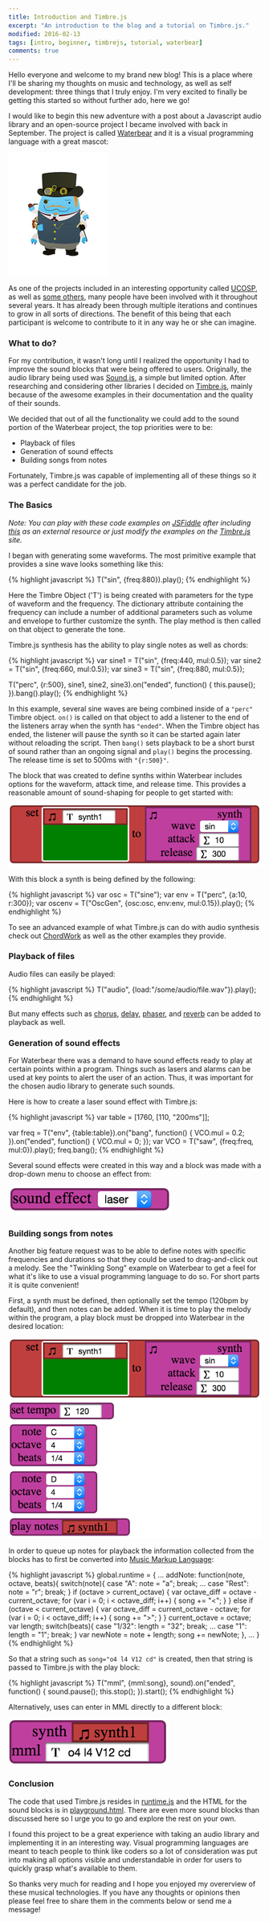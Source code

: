 ```yaml
---
title: Introduction and Timbre.js
excerpt: "An introduction to the blog and a tutorial on Timbre.js."
modified: 2016-02-13
tags: [intro, beginner, timbrejs, tutorial, waterbear]
comments: true
---
```

Hello everyone and welcome to my brand new blog! This is a place where I'll be sharing my thoughts on music and technology, as well as self development: three things that I truly enjoy. I'm very excited to finally be getting this started so without further ado, here we go!

I would like to begin this new adventure with a post about a Javascript audio library and an open-source project I became involved with back in September. The project is called [Waterbear](http://waterbearlang.com/) and it is a visual programming language with a great mascot:

![Waterbear Mascot](/images/mascot-steampunk.jpg)

As one of the projects included in an interesting opportunity called [UCOSP](http://ucosp.ca/), as well as [some others](https://github.com/waterbearlang/waterbear/wiki/Contributors-and-Acknowledgements), many people have been involved with it throughout several years. It has already been through multiple iterations and continues to grow in all sorts of directions. The benefit of this being that each participant is welcome to contribute to it in any way he or she can imagine.

### What to do?

For my contribution, it wasn't long until I realized the opportunity I had to improve the sound blocks that were being offered to users. Originally, the audio library being used was [Sound.js](http://createjs.com/soundjs), a simple but limited option. After researching and considering other libraries I decided on [Timbre.js](https://mohayonao.github.io/timbre.js/), mainly because of the awesome examples in their documentation and the quality of their sounds.

We decided that out of all the functionality we could add to the sound portion of the Waterbear project, the top priorities were to be:

- Playback of files
- Generation of sound effects
- Building songs from notes

Fortunately, Timbre.js was capable of implementing all of these things so it was a perfect candidate for the job.

### The Basics

*Note: You can play with these code examples on [JSFiddle](https://jsfiddle.net/) after including [this](https://mohayonao.github.io/timbre.js/timbre.js) as an external resource or just modify the examples on the [Timbre.js](https://mohayonao.github.io/timbre.js/) site.*

I began with generating some waveforms. The most primitive example that provides a sine wave looks something like this:

{% highlight javascript %}
T("sin", {freq:880}).play();
{% endhighlight %}

Here the Timbre Object ('T') is being created with parameters for the type of waveform and the frequency. The dictionary attribute containing the frequency can include a number of additional parameters such as volume and envelope to further customize the synth. The play method is then called on that object to generate the tone.

Timbre.js synthesis has the ability to play single notes as well as chords:

{% highlight javascript %}
var sine1 = T("sin", {freq:440, mul:0.5});
var sine2 = T("sin", {freq:660, mul:0.5});
var sine3 = T("sin", {freq:880, mul:0.5});

T("perc", {r:500}, sine1, sine2, sine3).on("ended", function() {
  this.pause();
}).bang().play();
{% endhighlight %}

In this example, several sine waves are being combined inside of a `"perc"` Timbre object. `on()` is called on that object to add a listener to the end of the listeners array when the synth has `"ended"`. When the Timbre object has ended, the listener will pause the synth so it can be started again later without reloading the script. Then `bang()` sets playback to be a short burst of sound rather than an ongoing signal and `play()` begins the processing. The release time is set to 500ms with `"{r:500}"`.

The block that was created to define synths within Waterbear includes options for the waveform, attack time, and release time. This provides a reasonable amount of sound-shaping for people to get started with:

![Synth block](/images/synth_def.png)

With this block a synth is being defined by the following:

{% highlight javascript %}
var osc = T("sine");
var env = T("perc", {a:10, r:300});
var oscenv = T("OscGen", {osc:osc, env:env, mul:0.15}).play();
{% endhighlight %}

To see an advanced example of what Timbre.js can do with audio synthesis check out [ChordWork](https://mohayonao.github.io/timbre.js/chord.html) as well as the other examples they provide.

### Playback of files

Audio files can easily be played:

{% highlight javascript %}
T("audio", {load:"/some/audio/file.wav"}).play();
{% endhighlight %}

But many effects such as [chorus](https://mohayonao.github.io/timbre.js/chorus.html), [delay](https://mohayonao.github.io/timbre.js/delay.html), [phaser](https://mohayonao.github.io/timbre.js/phaser.html), and [reverb](https://mohayonao.github.io/timbre.js/reverb.html) can be added to playback as well.

### Generation of sound effects

For Waterbear there was a demand to have sound effects ready to play at certain points within a program. Things such as lasers and alarms can be used at key points to alert the user of an action. Thus, it was important for the chosen audio library to generate such sounds.

Here is how to create a laser sound effect with Timbre.js:

{% highlight javascript %}
var table = [1760, [110, "200ms"]];

var freq = T("env", {table:table}).on("bang", function() {
    VCO.mul = 0.2;
}).on("ended", function() {
    VCO.mul = 0;
});
var VCO = T("saw", {freq:freq, mul:0}).play();
freq.bang();
{% endhighlight %}

Several sound effects were created in this way and a block was made with a drop-down menu to choose an effect from:

![Sound effect block](/images/sound_effect_block.png)

### Building songs from notes

Another big feature request was to be able to define notes with specific frequencies and durations so that they could be used to drag-and-click out a melody. See the "Twinkling Song" example on Waterbear to get a feel for what it's like to use a visual programming language to do so. For short parts it is quite convenient!

First, a synth must be defined, then optionally set the tempo (120bpm by default), and then notes can be added. When it is time to play the melody within the program, a play block must be dropped into Waterbear in the desired location:

![Sound notes example](/images/sound_notes.png)

In order to queue up notes for playback the information collected from the blocks has to first be converted into [Music Markup Language](http://www.musicmarkup.info/):

{% highlight javascript %}
global.runtime = {
	...
	addNote: function(note, octave, beats){
	    switch(note){
	        case "A":
	            note = "a";
	            break;
	        ...
	        case "Rest":
	            note = "r";
	            break;
	    }
	    if (octave > current_octave) {
	        var octave_diff = octave - current_octave;
	        for (var i = 0; i < octave_diff; i++) {
	            song += "<";
	        }
	    }
	    else if (octave < current_octave) {
	        var octave_diff = current_octave - octave;
	        for (var i = 0; i < octave_diff; i++) {
	            song += ">";
	        }
	    }
	    current_octave = octave;
	    var length;
	    switch(beats){
	        case "1/32":
	            length = "32";
	            break;
	        ...
	        case "1":
	            length = "1";
	            break;
	    }
	    var newNote = note + length;
	    song += newNote;
	},
	...
}
{% endhighlight %}

So that a string such as `song="o4 l4 V12 cd"` is created, then that string is passed to Timbre.js with the play block:

{% highlight javascript %}
T("mml", {mml:song}, sound).on("ended", function() {
    sound.pause();
    this.stop();
}).start();
{% endhighlight %}

Alternatively, uses can enter in MML directly to a different block:

![MML block example](/images/mml_block_example.png)

### Conclusion

The code that used Timbre.js resides in [runtime.js](https://github.com/waterbearlang/waterbear/blob/master/js/runtime.js#L999) and the HTML for the sound blocks is in [playground.html](https://github.com/waterbearlang/waterbear/blob/master/playground.html#L225). There are even more sound blocks than discussed here so I urge you to go and explore the rest on your own.

I found this project to be a great experience with taking an audio library and implementing it in an interesting way. Visual programming languages are meant to teach people to think like coders so a lot of consideration was put into making all options visible and understandable in order for users to quickly grasp what's available to them.

So thanks very much for reading and I hope you enjoyed my overerview of these musical technologies. If you have any thoughts or opinions then please feel free to share them in the comments below or send me a message!
